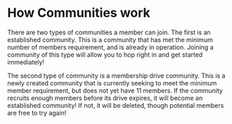# How Communities work

There are two types of communities a member can join. The first is an established community.
This is a community that has met the minimum number of members requirement, and is already in operation.
Joining a community of this type will allow you to hop right in and get started immediately!

The second type of community is a membership drive community. This is a newly created community that is currently seeking
to meet the minimum member requirement, but does not yet have 11 members. If the community recruits enough members
before its drive expires, it will become an established community! If not, it will be deleted, though potential members 
are free to try again!